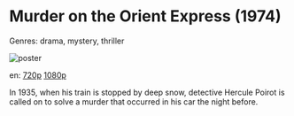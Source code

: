 # Murder on the Orient Express (1974)

Genres: drama, mystery, thriller

![poster](http://image.tmdb.org/t/p/w500/66B9pHWl2KU7CwB3xcBNYvEo2CH.jpg)

en:
  [720p](magnet:?xt=urn:btih:1D7076A765796074A68E9E056CE3B963FBE860E0&tr=udp://glotorrents.pw:6969/announce&tr=udp://tracker.opentrackr.org:1337/announce&tr=udp://torrent.gresille.org:80/announce&tr=udp://tracker.openbittorrent.com:80&tr=udp://tracker.coppersurfer.tk:6969&tr=udp://tracker.leechers-paradise.org:6969&tr=udp://p4p.arenabg.ch:1337&tr=udp://tracker.internetwarriors.net:1337)
  [1080p](magnet:?xt=urn:btih:B01ACBD4B31806FE57E25514635FDDE93DC45664&tr=udp://glotorrents.pw:6969/announce&tr=udp://tracker.opentrackr.org:1337/announce&tr=udp://torrent.gresille.org:80/announce&tr=udp://tracker.openbittorrent.com:80&tr=udp://tracker.coppersurfer.tk:6969&tr=udp://tracker.leechers-paradise.org:6969&tr=udp://p4p.arenabg.ch:1337&tr=udp://tracker.internetwarriors.net:1337)
  


In 1935, when his train is stopped by deep snow, detective Hercule Poirot is called on to solve a murder that occurred in his car the night before.